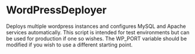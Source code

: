 # WordPressDeployer
Deploys multiple wordpress instances and configures MySQL and Apache services automatically.
This script is intended for test environments but can be used for production if one so wishes.  The WP_PORT variable should be modified if you wish to use a different starting point.
